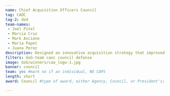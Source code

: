 ```yaml
---
name: Chief Acquisition Officers Council
tag: CAOC
tag-2: dod
team-names:
 - Joel Pitel
 - Marcia Cruz
 - Mark Ascione
 - Maria Papet
 - Juana Perez
description: Designed an innovative acquisition strategy that improved essential communication services with a new cost-effective wireless solution. The team’s work is expected to save $157 million for the DoD and VA within five years.
filters: GoG-team caoc council defense
image: GoG/winners/cao_logo-1.jpg
banner: council
team: yes #mark no if an individual, NO CAPS
length: short
award: Council #type of award, either Agency, Council, or President's; this is case sensitive so make sure to match the options listed exactly. This section generates the format of the card

---
```

